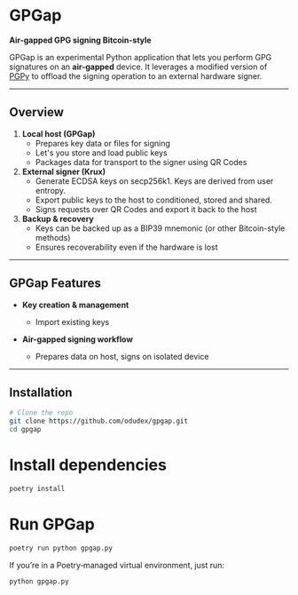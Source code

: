 # GPGap

**Air-gapped GPG signing Bitcoin-style**

GPGap is an experimental Python application that lets you perform GPG signatures on an **air-gapped** device. It leverages a modified version of [PGPy](https://github.com/SecurityInnovation/PGPy) to offload the signing operation to an external hardware signer.

---

## Overview

1. **Local host (GPGap)**
   - Prepares key data or files for signing
   - Let's you store and load public keys
   - Packages data for transport to the signer using QR Codes
2. **External signer (Krux)**  
   - Generate ECDSA keys on secp256k1. Keys are derived from user entropy.
   - Export public keys to the host to conditioned, stored and shared.
   - Signs requests over QR Codes and export it back to the host
3. **Backup & recovery**  
   - Keys can be backed up as a BIP39 mnemonic (or other Bitcoin-style methods)  
   - Ensures recoverability even if the hardware is lost

---

## GPGap Features

- **Key creation & management**  
  
  - Import existing keys
- **Air-gapped signing workflow**  
  - Prepares data on host, signs on isolated device  

---


## Installation

```bash
# Clone the repo
git clone https://github.com/odudex/gpgap.git
cd gpgap
```

# Install dependencies
```bash
poetry install
```

# Run GPGap
```bash
poetry run python gpgap.py
```

If you’re in a Poetry‐managed virtual environment, just run:

```bash
python gpgap.py
```